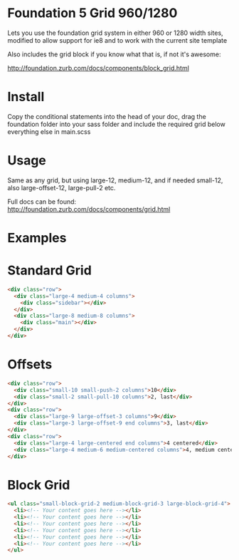 Foundation 5 Grid 960/1280
====================

Lets you use the foundation grid system in either 960 or 1280 width sites, modified to allow support for ie8 and to work with the current site template

Also includes the grid block if you know what that is, if not it's awesome:

http://foundation.zurb.com/docs/components/block_grid.html

Install
=======

Copy the conditional statements into the head of your doc, drag the foundation folder into your sass folder and include the required grid below everything else in main.scss

Usage
=====

Same as any grid, but using large-12, medium-12, and if needed small-12, also large-offset-12, large-pull-2 etc.

Full docs can be found: http://foundation.zurb.com/docs/components/grid.html


Examples
=======


Standard Grid
=======
```html
<div class="row">
  <div class="large-4 medium-4 columns">
    <div class="sidebar"></div>
  </div>
  <div class="large-8 medium-8 columns">
    <div class="main"></div>
  </div>
</div>
```

Offsets
=======
```html
<div class="row">
  <div class="small-10 small-push-2 columns">10</div>
  <div class="small-2 small-pull-10 columns">2, last</div>
</div>
<div class="row">
  <div class="large-9 large-offset-3 columns">9</div>
  <div class="large-3 large-offset-9 end columns">3, last</div>
</div>
<div class="row">
  <div class="large-4 large-centered end columns">4 centered</div>
  <div class="large-4 medium-6 medium-centered columns">4, medium centered</div>
</div>
```
Block Grid
=======
```html
<ul class="small-block-grid-2 medium-block-grid-3 large-block-grid-4">
  <li><!-- Your content goes here --></li>
  <li><!-- Your content goes here --></li>
  <li><!-- Your content goes here --></li>
  <li><!-- Your content goes here --></li>
  <li><!-- Your content goes here --></li>
  <li><!-- Your content goes here --></li>
</ul>
```

